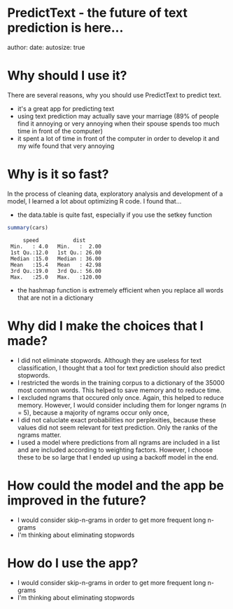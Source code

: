 PredictText - the future of text prediction is here...
========================================================
author: 
date: 
autosize: true

Why should I use it?
========================================================

There are several reasons, why you should use PredictText to predict text.

- it's a great app for predicting text
- using text prediction may actually save your marriage (89% of people find it annoying or very annoying when their spouse spends too much time in front of the computer)
- it spent a lot of time in front of the computer in order to develop it and my wife found that very annoying

Why is it so fast?
========================================================

In the process of cleaning data, exploratory analysis and development of a model, I learned a lot about optimizing R code. I found that...

- the data.table is quite fast, especially if you use the setkey function

```r
summary(cars)
```

```
     speed           dist       
 Min.   : 4.0   Min.   :  2.00  
 1st Qu.:12.0   1st Qu.: 26.00  
 Median :15.0   Median : 36.00  
 Mean   :15.4   Mean   : 42.98  
 3rd Qu.:19.0   3rd Qu.: 56.00  
 Max.   :25.0   Max.   :120.00  
```

- the hashmap function is extremely efficient when you replace all words that are not in a dictionary

Why did I make the choices that I made?
========================================================

- I did not eliminate stopwords. Although they are useless for text classification, I thought that a tool for text prediction should also predict stopwords. 
- I restricted the words in the training corpus to a dictionary of the 35000 most common words. This helped to save memory and to reduce time.
- I excluded ngrams that occured only once. Again, this helped to reduce memory. However, I would consider including them for longer ngrams (n = 5), because a majority of ngrams occur only once,
- I did not caluclate exact probabilities nor perplexities, because these values did not seem relevant for text prediction. Only the ranks of the ngrams matter.
- I used a model where predictions from all ngrams are included in a list and are included according to weighting factors. However, I choose these to be so large that I ended up using a backoff model in the end.

How could the model and the app be improved in the future?
========================================================

- I would consider skip-n-grams in order to get more frequent long n-grams
- I'm thinking about eliminating stopwords

How do I use the app?
========================================================

- I would consider skip-n-grams in order to get more frequent long n-grams
- I'm thinking about eliminating stopwords
